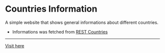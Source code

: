 # Countries Information

A simple website that shows general informations about different countries.

- Informations was fetched from [REST Countries](https://restcountries.com)

---

[Visit here](https://angeloyana-dev.github.io/countries-information/)